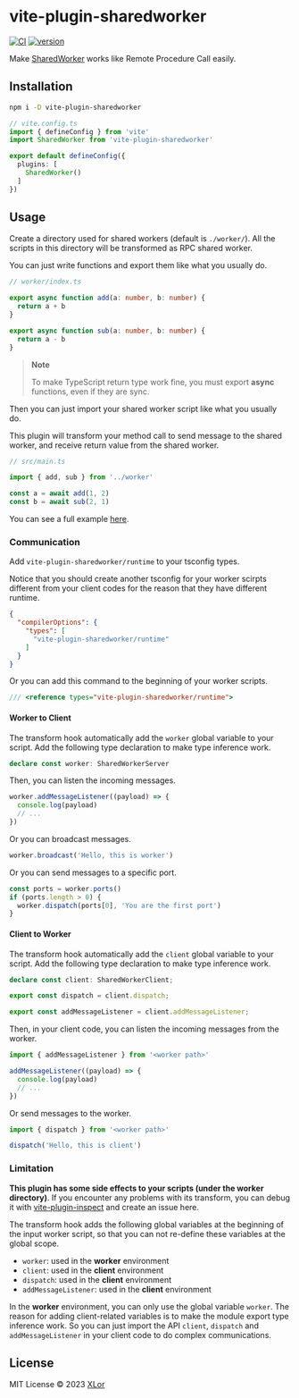 # vite-plugin-sharedworker

[![CI](https://github.com/yjl9903/vite-plugin-sharedworker/actions/workflows/ci.yml/badge.svg)](https://github.com/yjl9903/vite-plugin-sharedworker/actions/workflows/ci.yml)
[![version](https://img.shields.io/npm/v/vite-plugin-sharedworker?label=vite-plugin-sharedworker)](https://www.npmjs.com/package/vite-plugin-sharedworker)

Make [SharedWorker](https://developer.mozilla.org/en-US/docs/Web/API/SharedWorker) works like Remote Procedure Call easily.

## Installation

```bash
npm i -D vite-plugin-sharedworker
```

```ts
// vite.config.ts
import { defineConfig } from 'vite'
import SharedWorker from 'vite-plugin-sharedworker'

export default defineConfig({
  plugins: [
    SharedWorker()
  ]
})
```

## Usage

Create a directory used for shared workers (default is `./worker/`). All the scripts in this directory will be transformed as RPC shared worker.

You can just write functions and export them like what you usually do.

```ts
// worker/index.ts

export async function add(a: number, b: number) {
  return a + b
}

export async function sub(a: number, b: number) {
  return a - b
}
```

> **Note**
>
> To make TypeScript return type work fine, you must export **async** functions, even if they are sync.

Then you can just import your shared worker script like what you usually do.

This plugin will transform your method call to send message to the shared worker, and receive return value from the shared worker.

```ts
// src/main.ts

import { add, sub } from '../worker'

const a = await add(1, 2)
const b = await sub(2, 1)
```

You can see a full example [here](./playground/).

### Communication

Add `vite-plugin-sharedworker/runtime` to your tsconfig types.

Notice that you should create another tsconfig for your worker scirpts different from your client codes for the reason that they have different runtime.

```json
{
  "compilerOptions": {
    "types": [
      "vite-plugin-sharedworker/runtime"
    ]
  }
}
```

Or you can add this command to the beginning of your worker scripts.

```ts
/// <reference types="vite-plugin-sharedworker/runtime">
```

#### Worker to Client

The transform hook automatically add the `worker` global variable to your script. Add the following type declaration to make type inference work.

```ts
declare const worker: SharedWorkerServer
```

Then, you can listen the incoming messages.

```ts
worker.addMessageListener((payload) => {
  console.log(payload)
  // ...
})
```

Or you can broadcast messages.

```ts
worker.broadcast('Hello, this is worker')
```

Or you can send messages to a specific port.

```ts
const ports = worker.ports()
if (ports.length > 0) {
  worker.dispatch(ports[0], 'You are the first port')
}
```

#### Client to Worker

The transform hook automatically add the `client` global variable to your script. Add the following type declaration to make type inference work.

```ts
declare const client: SharedWorkerClient;

export const dispatch = client.dispatch;

export const addMessageListener = client.addMessageListener;
```

Then, in your client code, you can listen the incoming messages from the worker.

```ts
import { addMessageListener } from '<worker path>'

addMessageListener((payload) => {
  console.log(payload)
  // ...
})
```

Or send messages to the worker.

```ts
import { dispatch } from '<worker path>'

dispatch('Hello, this is client')
```

### Limitation

**This plugin has some side effects to your scripts (under the worker directory)**. If you encounter any problems with its transform, you can debug it with [vite-plugin-inspect](https://www.npmjs.com/package/vite-plugin-inspect) and create an issue here.

The transform hook adds the following global variables at the beginning of the input worker script, so that you can not re-define these variables at the global scope.

+ `worker`: used in the **worker** environment
+ `client`: used in the **client** environment
+ `dispatch`: used in the **client** environment
+ `addMessageListener`: used in the **client** environment

In the **worker** environment, you can only use the global variable `worker`. The reason for adding client-related variables is to make the module export type inference work. So you can just import the API `client`, `dispatch` and `addMessageListener` in your client code to do complex communications.

## License

MIT License © 2023 [XLor](https://github.com/yjl9903)
